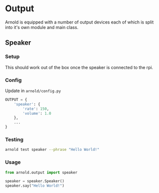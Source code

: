 # Output

Arnold is equipped with a number of output devices each of which is split into it's own module and main class.

## Speaker

### Setup

This should work out of the box once the speaker is connected to the rpi.

### Config

Update in `arnold/config.py`

```python
OUTPUT = {
    'speaker': {
        'rate': 150,
        'volume': 1.0
    },
    ...
}
```

### Testing

```bash
arnold test speaker --phrase "Hello World!"
```

### Usage

```python
from arnold.output import speaker

speaker = speaker.Speaker()
speaker.say("Hello World!")
```
